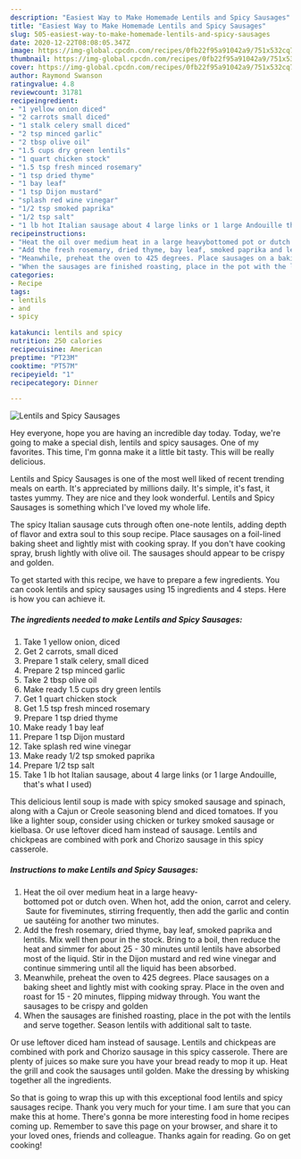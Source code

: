 ```yaml
---
description: "Easiest Way to Make Homemade Lentils and Spicy Sausages"
title: "Easiest Way to Make Homemade Lentils and Spicy Sausages"
slug: 505-easiest-way-to-make-homemade-lentils-and-spicy-sausages
date: 2020-12-22T08:08:05.347Z
image: https://img-global.cpcdn.com/recipes/0fb22f95a91042a9/751x532cq70/lentils-and-spicy-sausages-recipe-main-photo.jpg
thumbnail: https://img-global.cpcdn.com/recipes/0fb22f95a91042a9/751x532cq70/lentils-and-spicy-sausages-recipe-main-photo.jpg
cover: https://img-global.cpcdn.com/recipes/0fb22f95a91042a9/751x532cq70/lentils-and-spicy-sausages-recipe-main-photo.jpg
author: Raymond Swanson
ratingvalue: 4.8
reviewcount: 31781
recipeingredient:
- "1 yellow onion diced"
- "2 carrots small diced"
- "1 stalk celery small diced"
- "2 tsp minced garlic"
- "2 tbsp olive oil"
- "1.5 cups dry green lentils"
- "1 quart chicken stock"
- "1.5 tsp fresh minced rosemary"
- "1 tsp dried thyme"
- "1 bay leaf"
- "1 tsp Dijon mustard"
- "splash red wine vinegar"
- "1/2 tsp smoked paprika"
- "1/2 tsp salt"
- "1 lb hot Italian sausage about 4 large links or 1 large Andouille thats what I used"
recipeinstructions:
- "Heat the oil over medium heat in a large heavy­bottomed pot or dutch oven. When hot, add the onion, carrot and celery. Saute for fiveminutes, stirring frequently, then add the garlic and continue sautéing for another two minutes."
- "Add the fresh rosemary, dried thyme, bay leaf, smoked paprika and lentils. Mix well then pour in the stock. Bring to a boil, then reduce the heat and simmer for about 25 - 30 minutes until lentils have absorbed most of the liquid. Stir in the Dijon mustard and red wine vinegar and continue simmering until all the liquid has been absorbed."
- "Meanwhile, preheat the oven to 425 degrees. Place sausages on a baking sheet and lightly mist with cooking spray. Place in the oven and roast for 15 - 20 minutes, flipping midway through. You want the sausages to be crispy and golden"
- "When the sausages are finished roasting, place in the pot with the lentils and serve together. Season lentils with additional salt to taste."
categories:
- Recipe
tags:
- lentils
- and
- spicy

katakunci: lentils and spicy 
nutrition: 250 calories
recipecuisine: American
preptime: "PT23M"
cooktime: "PT57M"
recipeyield: "1"
recipecategory: Dinner

---
```



![Lentils and Spicy Sausages](https://img-global.cpcdn.com/recipes/0fb22f95a91042a9/751x532cq70/lentils-and-spicy-sausages-recipe-main-photo.jpg)

Hey everyone, hope you are having an incredible day today. Today, we're going to make a special dish, lentils and spicy sausages. One of my favorites. This time, I'm gonna make it a little bit tasty. This will be really delicious.

Lentils and Spicy Sausages is one of the most well liked of recent trending meals on earth. It's appreciated by millions daily. It's simple, it's fast, it tastes yummy. They are nice and they look wonderful. Lentils and Spicy Sausages is something which I've loved my whole life.

The spicy Italian sausage cuts through often one-note lentils, adding depth of flavor and extra soul to this soup recipe. Place sausages on a foil-lined baking sheet and lightly mist with cooking spray. If you don&#39;t have cooking spray, brush lightly with olive oil. The sausages should appear to be crispy and golden.


To get started with this recipe, we have to prepare a few ingredients. You can cook lentils and spicy sausages using 15 ingredients and 4 steps. Here is how you can achieve it.

<!--inarticleads1-->

##### The ingredients needed to make Lentils and Spicy Sausages:

1. Take 1 yellow onion, diced
1. Get 2 carrots, small diced
1. Prepare 1 stalk celery, small diced
1. Prepare 2 tsp minced garlic
1. Take 2 tbsp olive oil
1. Make ready 1.5 cups dry green lentils
1. Get 1 quart chicken stock
1. Get 1.5 tsp fresh minced rosemary
1. Prepare 1 tsp dried thyme
1. Make ready 1 bay leaf
1. Prepare 1 tsp Dijon mustard
1. Take splash red wine vinegar
1. Make ready 1/2 tsp smoked paprika
1. Prepare 1/2 tsp salt
1. Take 1 lb hot Italian sausage, about 4 large links (or 1 large Andouille, that&#39;s what I used)


This delicious lentil soup is made with spicy smoked sausage and spinach, along with a Cajun or Creole seasoning blend and diced tomatoes. If you like a lighter soup, consider using chicken or turkey smoked sausage or kielbasa. Or use leftover diced ham instead of sausage. Lentils and chickpeas are combined with pork and Chorizo sausage in this spicy casserole. 

<!--inarticleads2-->

##### Instructions to make Lentils and Spicy Sausages:

1. Heat the oil over medium heat in a large heavy­bottomed pot or dutch oven. When hot, add the onion, carrot and celery. Saute for fiveminutes, stirring frequently, then add the garlic and continue sautéing for another two minutes.
1. Add the fresh rosemary, dried thyme, bay leaf, smoked paprika and lentils. Mix well then pour in the stock. Bring to a boil, then reduce the heat and simmer for about 25 - 30 minutes until lentils have absorbed most of the liquid. Stir in the Dijon mustard and red wine vinegar and continue simmering until all the liquid has been absorbed.
1. Meanwhile, preheat the oven to 425 degrees. Place sausages on a baking sheet and lightly mist with cooking spray. Place in the oven and roast for 15 - 20 minutes, flipping midway through. You want the sausages to be crispy and golden
1. When the sausages are finished roasting, place in the pot with the lentils and serve together. Season lentils with additional salt to taste.


Or use leftover diced ham instead of sausage. Lentils and chickpeas are combined with pork and Chorizo sausage in this spicy casserole. There are plenty of juices so make sure you have your bread ready to mop it up. Heat the grill and cook the sausages until golden. Make the dressing by whisking together all the ingredients. 

So that is going to wrap this up with this exceptional food lentils and spicy sausages recipe. Thank you very much for your time. I am sure that you can make this at home. There's gonna be more interesting food in home recipes coming up. Remember to save this page on your browser, and share it to your loved ones, friends and colleague. Thanks again for reading. Go on get cooking!
